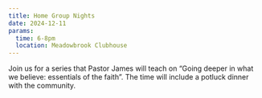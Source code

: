 ```yaml
---
title: Home Group Nights
date: 2024-12-11
params:
  time: 6-8pm
  location: Meadowbrook Clubhouse
---
```


Join us for a series that Pastor James will teach on “Going deeper in what we believe: essentials of the faith”. The time will include a potluck dinner with the community.

<!--more-->
